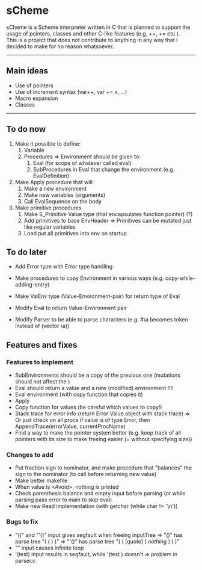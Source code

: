 # sCheme

sCheme is a Scheme interpreter written in C that is planned to support the usage of pointers, classes and other C-like features (e.g. ++, += etc.). \
This is a project that does not contribute to anything in any way that I decided to make for no reason whatsoever. 

---

## Main ideas
- Use of pointers
- Use of increment syntax (var++, var += x, ...)
- Macro expansion
- Classes

---

## To do now
1. Make it possible to define:
    1. Variable
    1. Procedures
    => Environment should be given to:
        1. Eval (for scope of whatever called eval)
        1. SubProcedures in Eval that change the environment (e.g. EvalDefinition)
1. Make Apply procedure that will:
    1. Make a new environment
    1. Make new variables (arguments) 
    1. Call EvalSequence on the body
1. Make primitive procedures
    1. Make S_Primitive Value type (that encapsulates function pointer) (?) 
    1. Add primitives to base EnvHeader
        => Primitives can be mutated just like regular variables
    1. Load put all primitives into env on startup

## To do later
- Add Error type with Error type handling
- Make procedures to copy Environment in various ways (e.g. copy-while-adding-entry)

- Make ValEnv type (Value-Environment-pair) for return type of Eval
- Modify Eval to return Value-Environment pair

- Modify Parser to be able to parse characters (e.g. #\a becomes token instead of (vector \a))

## Features and fixes
### Features to implement
- SubEnvironments should be a copy of the previous one (mutations should not affect the )
- Eval should return a value and a new (modified) environment !!!!
- Eval environment (with copy function that copies it)
- Apply
- Copy function for values (be careful which values to copy!)
- Stack trace for error info (return Error Value object with stack trace)
    => Or just check on all procs if value is of type Error, then AppendTrace(errorValue, currentProcName)
- Find a way to make the pointer system better (e.g. keep track of all pointers with its size to make freeing easier (= without specifying size)) 

### Changes to add
- Put fraction sign to nominator, and make procedure that "balances" the sign to the nominator (to call before returning new value)
- Make better makefile
- When value is <#void>, nothing is printed
- Check parenthesis balance and empty input before parsing (or while parsing pass error to main to skip eval) 
- Make new Read implementation (with getchar (while char != '\n')) 

### Bugs to fix
- "()" and "'()" input gives segfault when freeing inputTree
    => "()" has parse tree "( ( ) )"
    => "'()" has parse tree "( ( [quote] ( *nothing* ) ) )"
- "" input causes infinite loop
- '(test) input results in segfault, while '(test ) doesn't
    => problem in parser.c
